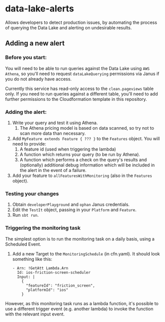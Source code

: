 # data-lake-alerts

Allows developers to detect production issues, by automating the process of querying the Data Lake 
and alerting on undesirable results.

Adding a new alert
------------------

### Before you start:

You will need to be able to run queries against the Data Lake using `AWS Athena`, 
so you'll need to request `dataLakeQuerying` permissions via Janus if you do not already have access.

Currently this service has read-only access to the `clean.pageviews` table only. If you need to run queries against 
a different table, you'll need to add further permissions to the Cloudformation template in this repository.

### Adding the alert:

1. Write your query and test it using Athena. 
    1. The Athena pricing model is based on data scanned, so try not to scan more data than necessary.
1. Add `MyFeature extends Feature { ??? }` to the `Features` object. You will need to provide:
    1. A feature id (used when triggering the lambda)
    1. A function which returns your query (to be run by Athena).
    1. A function which performs a check on the query's results and (optionally) 
    additional debug information which will be included in the alert in the event of a failure.
1. Add your feature to `allFeaturesWithMonitoring` (also in the `Features` object).

### Testing your changes

1. Obtain `developerPlayground` and `ophan` Janus credentials.
1. Edit the `TestIt` object, passing in your `Platform` and `Feature`.
1. Run `sbt run`.

### Triggering the monitoring task

The simplest option is to run the monitoring task on a daily basis, using a Scheduled Event.

1. Add a new Target to the `MonitoringSchedule` (in cfn.yaml). It should look something like this:
    
    ```
    - Arn: !GetAtt Lambda.Arn
      Id: ios-friction-screen-scheduler
      Input: |
        {
          "featureId": "friction_screen",
          "platformId": "ios"
        }
    ```
    
However, as this monitoring task runs as a lambda function, it's possible to use a different trigger
event (e.g. another lambda) to invoke the function with the relevant input event.